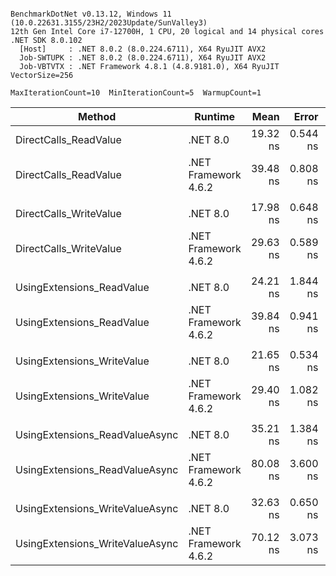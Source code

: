 ```

BenchmarkDotNet v0.13.12, Windows 11 (10.0.22631.3155/23H2/2023Update/SunValley3)
12th Gen Intel Core i7-12700H, 1 CPU, 20 logical and 14 physical cores
.NET SDK 8.0.102
  [Host]     : .NET 8.0.2 (8.0.224.6711), X64 RyuJIT AVX2
  Job-SWTUPK : .NET 8.0.2 (8.0.224.6711), X64 RyuJIT AVX2
  Job-VBTVTX : .NET Framework 4.8.1 (4.8.9181.0), X64 RyuJIT VectorSize=256

MaxIterationCount=10  MinIterationCount=5  WarmupCount=1  

```
| Method                          | Runtime              | Mean     | Error    | StdDev   | Ratio | RatioSD |
|-------------------------------- |--------------------- |---------:|---------:|---------:|------:|--------:|
| DirectCalls_ReadValue           | .NET 8.0             | 19.32 ns | 0.544 ns | 0.360 ns |  1.00 |    0.00 |
| DirectCalls_ReadValue           | .NET Framework 4.6.2 | 39.48 ns | 0.808 ns | 0.535 ns |  2.04 |    0.05 |
|                                 |                      |          |          |          |       |         |
| DirectCalls_WriteValue          | .NET 8.0             | 17.98 ns | 0.648 ns | 0.428 ns |  1.00 |    0.00 |
| DirectCalls_WriteValue          | .NET Framework 4.6.2 | 29.63 ns | 0.589 ns | 0.389 ns |  1.65 |    0.05 |
|                                 |                      |          |          |          |       |         |
| UsingExtensions_ReadValue       | .NET 8.0             | 24.21 ns | 1.844 ns | 1.097 ns |  1.00 |    0.00 |
| UsingExtensions_ReadValue       | .NET Framework 4.6.2 | 39.84 ns | 0.941 ns | 0.622 ns |  1.65 |    0.08 |
|                                 |                      |          |          |          |       |         |
| UsingExtensions_WriteValue      | .NET 8.0             | 21.65 ns | 0.534 ns | 0.353 ns |  1.00 |    0.00 |
| UsingExtensions_WriteValue      | .NET Framework 4.6.2 | 29.40 ns | 1.082 ns | 0.715 ns |  1.36 |    0.03 |
|                                 |                      |          |          |          |       |         |
| UsingExtensions_ReadValueAsync  | .NET 8.0             | 35.21 ns | 1.384 ns | 0.823 ns |  1.00 |    0.00 |
| UsingExtensions_ReadValueAsync  | .NET Framework 4.6.2 | 80.08 ns | 3.600 ns | 2.381 ns |  2.26 |    0.10 |
|                                 |                      |          |          |          |       |         |
| UsingExtensions_WriteValueAsync | .NET 8.0             | 32.63 ns | 0.650 ns | 0.340 ns |  1.00 |    0.00 |
| UsingExtensions_WriteValueAsync | .NET Framework 4.6.2 | 70.12 ns | 3.073 ns | 1.829 ns |  2.16 |    0.04 |

